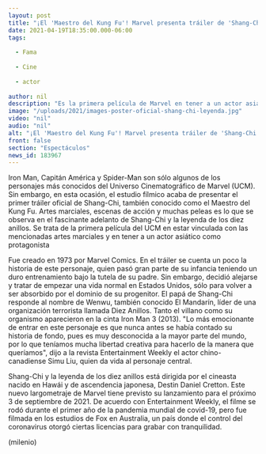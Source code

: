```yaml
---
layout: post
title: "¡El 'Maestro del Kung Fu'! Marvel presenta tráiler de 'Shang-Chi y la leyenda de los diez anillos'"
date: 2021-04-19T18:35:00.000-06:00
tags:
  
  - Fama
  
  - Cine
  
  - actor
  
author: nil
description: "Es la primera película de Marvel en tener a un actor asiático como protagonista y en estar vinculada con las artes marciales. Te decimos cuándo se estrena. "
image: "/uploads/2021/images-poster-oficial-shang-chi-leyenda.jpg"
video: "nil"
audio: "nil"
alt: "¡El 'Maestro del Kung Fu'! Marvel presenta tráiler de 'Shang-Chi y la leyenda de los diez anillos'"
front: false
section: "Espectáculos"
news_id: 183967
---
```


Iron Man, Capitán América y Spider-Man son sólo algunos de los personajes más conocidos del Universo Cinematográfico de Marvel (UCM). Sin embargo, en esta ocasión, el estudio fílmico acaba de presentar el primer tráiler oficial de Shang-Chi, también conocido como el Maestro del Kung Fu. Artes marciales, escenas de acción y muchas peleas es lo que se observa en el fascinante adelanto de Shang-Chi y la leyenda de los diez anillos. Se trata de la primera película del UCM en estar vinculada con las mencionadas artes marciales y en tener a un actor asiático como protagonista 

Fue creado en 1973 por Marvel Comics. En el tráiler se cuenta un poco la historia de este personaje, quien pasó gran parte de su infancia teniendo un duro entrenamiento bajo la tutela de su padre. Sin embargo, decidió alejarse y tratar de empezar una vida normal en Estados Unidos, sólo para volver a ser absorbido por el dominio de su progenitor. El papá de Shang-Chi responde al nombre de Wenwu, también conocido El Mandarín, líder de una organización terrorista llamada Diez Anillos. Tanto el villano como su organismo aparecieron en la cinta Iron Man 3 (2013). "Lo más emocionante de entrar en este personaje es que nunca antes se había contado su historia de fondo, pues es muy desconocida a la mayor parte del mundo, por lo que teníamos mucha libertad creativa para hacerlo de la manera que queríamos", dijo a la revista Entertainment Weekly el actor chino-canadiense Simu Liu, quien da vida al personaje central. 

Shang-Chi y la leyenda de los diez anillos está dirigida por el cineasta nacido en Hawái y de ascendencia japonesa, Destin Daniel Cretton. Este nuevo largometraje de Marvel tiene previsto su lanzamiento para el próximo 3 de septiembre de 2021. De acuerdo con Entertainment Weekly, el filme se rodó durante el primer año de la pandemia mundial de covid-19, pero fue filmada en los estudios de Fox en Australia, un país donde el control del coronavirus otorgó ciertas licencias para grabar con tranquilidad. 

(milenio)